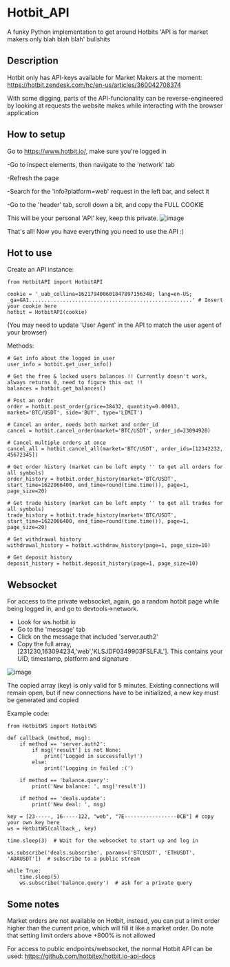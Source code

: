 # Hotbit_API
A funky Python implementation to get around Hotbits 'API is for market makers only blah blah blah' bullshits

## Description
Hotbit only has API-keys available for Market Makers at the moment: https://hotbit.zendesk.com/hc/en-us/articles/360042708374

With some digging, parts of the API-funcionality can be reverse-engineered by looking at requests the website makes while interacting with the browser application

## How to setup

Go to https://www.hotbit.io/, make sure you're logged in

-Go to inspect elements, then navigate to the 'network' tab

-Refresh the page

-Search for the 'info?platform=web' request in the left bar, and select it

-Go to the 'header' tab, scroll down a bit, and copy the FULL COOKIE

This will be your personal 'API' key, keep this private.
![image](https://user-images.githubusercontent.com/35689067/120799363-ec6ad280-c53e-11eb-88a9-1c16503bcfba.png)

That's all! Now you have everything you need to use the API :)

## Hot to use

Create an API instance:

```
from HotbitAPI import HotbitAPI

cookie = '_uab_collina=162179400601847897156348; lang=en-US; _ga=GA1.....................................................' # Insert your cookie here
hotbit = HotbitAPI(cookie)
```

(You may need to update 'User Agent' in the API to match the user agent of your browser)

Methods:

```
# Get info about the logged in user
user_info = hotbit.get_user_info()

# Get the free & locked users balances !! Currently doesn't work, always returns 0, need to figure this out !!
balances = hotbit.get_balances()

# Post an order
order = hotbit.post_order(price=38432, quantity=0.00013, market='BTC/USDT', side='BUY', type='LIMIT')

# Cancel an order, needs both market and order_id
cancel = hotbit.cancel_order(market='BTC/USDT', order_id=23094920)

# Cancel multiple orders at once
cancel_all = hotbit.cancel_all(market='BTC/USDT', order_ids=[12342232, 45672345])

# Get order history (market can be left empty '' to get all orders for all symbols)
order_history = hotbit.order_history(market='BTC/USDT', start_time=1622066400, end_time=round(time.time()), page=1, page_size=20)

# Get trade history (market can be left empty '' to get all trades for all symbols)
trade_history = hotbit.trade_history(market='BTC/USDT', start_time=1622066400, end_time=round(time.time()), page=1, page_size=20)

# Get withdrawal history
withdrawal_history = hotbit.withdraw_history(page=1, page_size=10)

# Get deposit history
deposit_history = hotbit.deposit_history(page=1, page_size=10)
```

## Websocket

For access to the private websocket, again, go a random hotbit page while being logged in, and go to devtools->network.

- Look for ws.hotbit.io
- Go to the 'message' tab
- Click on the message that included 'server.auth2'
- Copy the full array, [231230,163094234,'web','KLSJDF0349903FSLFJL']. This contains your UID, timestamp, platform and signature

![image](https://user-images.githubusercontent.com/35689067/120903048-18bc4700-c644-11eb-96e9-ca8b62a9e6d0.png)

The copied array (key) is only valid for 5 minutes. Existing connections will remain open, but if new connections have to be initialized, a new key must be generated and copied

Example code:

```
from HotbitWS import HotbitWS

def callback_(method, msg):
    if method == 'server.auth2':
        if msg['result'] is not None:
            print('Logged in successfully!')
        else:
            print('Logging in failed :(')

    if method == 'balance.query':
        print('New balance: ', msg['result'])

    if method == 'deals.update':
        print('New deal: ', msg)

key = [23-----, 16-----122, "web", "7E-----------------0CB"] # copy your own key here
ws = HotbitWS(callback_, key)

time.sleep(3)  # Wait for the websocket to start up and log in

ws.subscribe('deals.subscribe', params=['BTCUSDT', 'ETHUSDT', 'ADAUSDT'])  # subscribe to a public stream

while True:
    time.sleep(5)
    ws.subscribe('balance.query')  # ask for a private query
```

## Some notes

Market orders are not available on Hotbit, instead, you can put a limit order higher than the current price, which will fill it like a market order.
Do note that setting limit orders above +800% is not allowed

For access to public endpoints/websocket, the normal Hotbit API can be used: https://github.com/hotbitex/hotbit.io-api-docs
